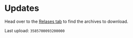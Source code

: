 # Updates

Head over to the [Relases tab](https://github.com/QuestEscape/updates/releases) to find the archives to download.

Last upload: `3585700093200000`
